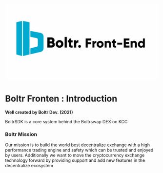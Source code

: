 ![BoltrSDK](https://github.com/boltrswap/Boltr-Frontend/blob/main/frontend2.jpg) 



Boltr Fronten : Introduction
=====================================

**Well created by Boltr Dev. (2021)**


BoltrSDK is a core system behind the Boltrswap DEX on KCC


### Boltr Mission

Our mission is to build the world best decentralize exchange with a high performance trading engine and safety which can be trusted and enjoyed by users. Additionally we want to move the cryptocurrency exchange technology forward by providing support and add new features in the decentralize ecosystem

